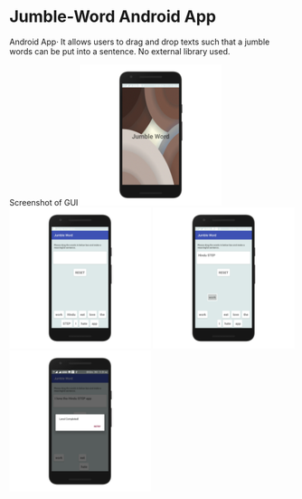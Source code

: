# Jumble-Word Android App
Android App· It allows users to drag and drop texts such that a jumble words can be put into a sentence.
No external library used.

Screenshot of GUI
<img src="Screenshot_2017-05-12-11-50-45-621_nexus5x-portrait.png" width="250"> <img src="Screenshot_2017-05-12-11-50-48-343_nexus5x-portrait.png" width="250"> <img src="Screenshot_2017-05-12-11-51-12-908_nexus5x-portrait.png" width="250"> <img src="Screenshot_2017-05-12-11-51-42-884_nexus5x-portrait.png" width="250">

